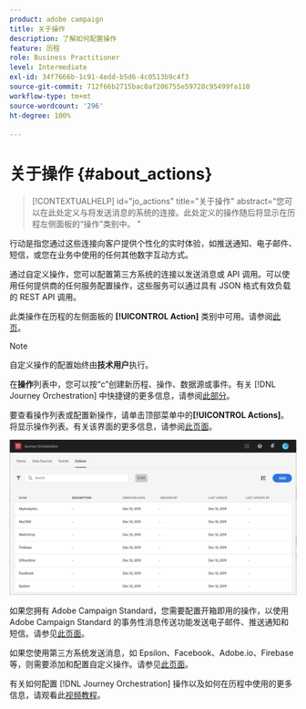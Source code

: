 ```yaml
---
product: adobe campaign
title: 关于操作
description: 了解如何配置操作
feature: 历程
role: Business Practitioner
level: Intermediate
exl-id: 34f7666b-1c91-4edd-b5d6-4c0513b9c4f3
source-git-commit: 712f66b2715bac0af206755e59728c95499fa110
workflow-type: tm+mt
source-wordcount: '296'
ht-degree: 100%

---
```


# 关于操作 {#about_actions}

>[!CONTEXTUALHELP]
>id="jo_actions"
>title="关于操作"
>abstract="您可以在此处定义与将发送消息的系统的连接。此处定义的操作随后将显示在历程左侧面板的“操作”类别中。 "

行动是指您通过这些连接向客户提供个性化的实时体验，如推送通知、电子邮件、短信，或您在业务中使用的任何其他数字互动方式。

通过自定义操作，您可以配置第三方系统的连接以发送消息或 API 调用。可以使用任何提供商的任何服务配置操作，这些服务可以通过具有 JSON 格式有效负载的 REST API 调用。

此类操作在历程的左侧面板的 **[!UICONTROL Action]** 类别中可用。请参阅[此页](../building-journeys/about-action-activities.md)。

>[!NOTE]
>
>自定义操作的配置始终由&#x200B;**技术用户**&#x200B;执行。

在&#x200B;**操作**&#x200B;列表中，您可以按“c”创建新历程、操作、数据源或事件。有关 [!DNL Journey Orchestration] 中快捷键的更多信息，请参阅[此部分](../about/user-interface.md#section_ksq_zr1_ffb)。

要查看操作列表或配置新操作，请单击顶部菜单中的&#x200B;**[!UICONTROL Actions]**。将显示操作列表。有关该界面的更多信息，请参阅[此页面](../about/user-interface.md)。

![](../assets/custom1.png)

如果您拥有 Adobe Campaign Standard，您需要配置开箱即用的操作，以使用 Adobe Campaign Standard 的事务性消息传送功能发送电子邮件、推送通知和短信。请参见[此页面](../action/working-with-adobe-campaign.md)。

如果您使用第三方系统发送消息，如 Epsilon、Facebook、Adobe.io、Firebase 等，则需要添加和配置自定义操作。请参见[此页面](../action/about-custom-action-configuration.md)。

有关如何配置 [!DNL Journey Orchestration] 操作以及如何在历程中使用的更多信息，请观看此[视频教程](https://docs.adobe.com/content/help/zh-Hans/journey-orchestration-learn/tutorials/configure-actions.html)。
